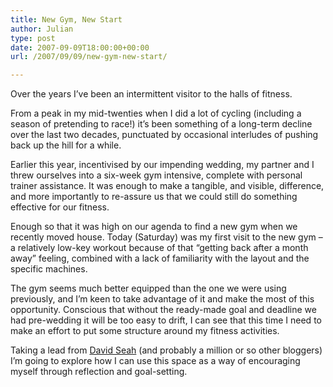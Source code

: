 ```yaml
---
title: New Gym, New Start
author: Julian
type: post
date: 2007-09-09T18:00:00+00:00
url: /2007/09/09/new-gym-new-start/

---
```

Over the years I’ve been an intermittent visitor to the halls of fitness.

From a peak in my mid-twenties when I did a lot of cycling (including a season of pretending to race!) it’s been something of a long-term decline over the last two decades, punctuated by occasional interludes of pushing back up the hill for a while.

Earlier this year, incentivised by our impending wedding, my partner and I threw ourselves into a six-week gym intensive, complete with personal trainer assistance. It was enough to make a tangible, and visible, difference, and more importantly to re-assure us that we could still do something effective for our fitness.

Enough so that it was high on our agenda to find a new gym when we recently moved house. Today (Saturday) was my first visit to the new gym – a relatively low-key workout because of that “getting back after a month away” feeling, combined with a lack of familiarity with the layout and the specific machines.

The gym seems much better equipped than the one we were using previously, and I’m keen to take advantage of it and make the most of this opportunity. Conscious that without the ready-made goal and deadline we had pre-wedding it will be too easy to drift, I can see that this time I need to make an effort to put some structure around my fitness activities.

Taking a lead from [David Seah][1] (and probably a million or so other bloggers) I’m going to explore how I can use this space as a way of encouraging myself through reflection and goal-setting.

 [1]: https://davidseah.com/archives/2007/09/04/mysteries-of-the-gym-part-v-two-months-later/